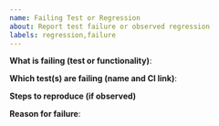 ```yaml
---
name: Failing Test or Regression
about: Report test failure or observed regression
labels: regression,failure
---
```


<!-- Please only use this template for submitting reports about failing tests or observed regressions -->

**What is failing (test or functionality)**:

**Which test(s) are failing (name and CI link)**:

**Steps to reproduce (if observed)**

**Reason for failure**:
